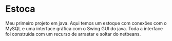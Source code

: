 # Estoca
Meu primeiro projeto em java. Aqui temos um estoque com conexões com o MySQL e uma interface gráfica com o Swing GUI do java. Toda a interface foi construída com um recurso de arrastar e soltar do netbeans.
